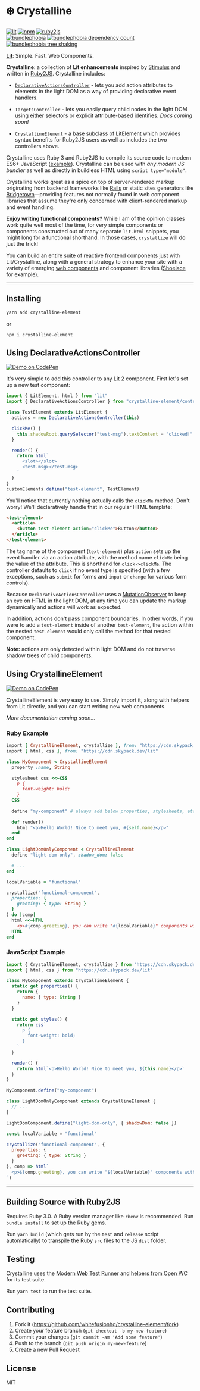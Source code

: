 # ❄️ Crystalline

[![lit][lit]][lit-url]
[![npm][npm]][npm-url]
[![ruby2js][ruby2js]][ruby2js-url]
<br/>
[![bundlephobia][bundlephobia]][bundlephobia-url]
[![bundlephobia dependency count][bundlephobia-deps]][bundlephobia-url]
[![bundlephobia tree shaking][bundlephobia-shake]][bundlephobia-url]


**[Lit][lit-url]**: Simple. Fast. Web Components.

**Crystalline**: a collection of **Lit enhancements** inspired by [Stimulus](https://stimulusjs.org) and written in [Ruby2JS][ruby2js-url]. Crystalline includes:

* [`DeclarativeActionsController`](https://github.com/whitefusionhq/crystalline-element#using-declarativeactionscontroller) - lets you add action attributes to elements in the light DOM as a way of providing declarative event handlers.

* `TargetsController` - lets you easily query child nodes in the light DOM using either selectors or explicit attribute-based identifies. _Docs coming soon!_

* [`CrystallineElement`](https://github.com/whitefusionhq/crystalline-element#using-crystallineelement) - a base subclass of LitElement which provides syntax benefits for Ruby2JS users as well as includes the two controllers above.

Crystalline uses Ruby 3 and Ruby2JS to compile its source code to modern ES6+ JavaScript ([example](https://unpkg.com/crystalline-element?module)). Crystalline can be used with _any modern JS bundler_ as well as directly in buildless HTML using `script type="module"`.

Crystalline works great as a spice on top of server-rendered markup originating from backend frameworks like [Rails](https://rubyonrails.org) or static sites generators like [Bridgetown](https://www.bridgetownrb.com)—providing features not normally found in web component libraries that assume they're only concerned with client-rendered markup and event handling.

**Enjoy writing functional components?** While I am of the opinion classes work quite well most of the time, for very simple components or components constructed out of many separate `lit-html` snippets, you might long for a functional shorthand. In those cases, `crystallize` will do just the trick!

You can build an entire suite of reactive frontend components just with Lit/Crystalline, along with a general strategy to enhance your site with a variety of emerging [web components](https://github.com/topics/web-components) and component libraries ([Shoelace](https://shoelace.style) for example).

----

## Installing

```sh
yarn add crystalline-element
```

or

```
npm i crystalline-element
```

## Using DeclarativeActionsController

[![Demo on CodePen](https://img.shields.io/badge/Demo%20Site-blue?style=for-the-badge&logo=codepen)](https://codepen.io/jaredcwhite/pen/ExWydPp)

It's very simple to add this controller to any Lit 2 component. First let's set up a new test component:

```js
import { LitElement, html } from "lit"
import { DeclarativeActionsController } from "crystalline-element/controllers"

class TestElement extends LitElement {
  actions = new DeclarativeActionsController(this)

  clickMe() {
    this.shadowRoot.querySelector("test-msg").textContent = "clicked!"
  }

  render() {
    return html`
      <slot></slot>
      <test-msg></test-msg>
    `
  }
}
customElements.define("test-element", TestElement)
```

You'll notice that currently nothing actually calls the `clickMe` method. Don't worry! We'll declaratively handle that in our regular HTML template:

```html
<test-element>
  <article>
    <button test-element-action="clickMe">Button</button>
  </article>
</test-element>
```

The tag name of the component (`text-element`) plus `action` sets up the event handler via an action attribute, with the method name `clickMe` being the value of the attribute. This is shorthand for `click->clickMe`. The controller defaults to `click` if no event type is specified (with a few exceptions, such as `submit` for forms and `input`  or `change` for various form controls).

Because `DeclarativeActionsController` uses a [MutationObserver](https://developer.mozilla.org/en-US/docs/Web/API/MutationObserver) to keep an eye on HTML in the light DOM, at any time you can update the markup dynamically and actions will work as expected.

In addition, actions don't pass component boundaries. In other words, if you were to add a `test-element` inside of another `test-element`, the action within the nested `test-element` would only call the method for that nested component.

**Note:** actions are only detected within light DOM and do not traverse shadow trees of child components.

## Using CrystallineElement

[![Demo on CodePen](https://img.shields.io/badge/Demo%20Site-blue?style=for-the-badge&logo=codepen)](https://codepen.io/jaredcwhite/pen/yLJWRrq)

CrystallineElement is very easy to use. Simply import it, along with helpers from Lit directly, and you can start writing new web components.

_More documentation coming soon…_

### Ruby Example

```ruby
import [ CrystallineElement, crystallize ], from: "https://cdn.skypack.dev/crystalline-element"
import [ html, css ], from: "https://cdn.skypack.dev/lit"

class MyComponent < CrystallineElement
  property :name, String

  stylesheet css <<~CSS
    p {
      font-weight: bold;
    }
  CSS
 
  define "my-component" # always add below properties, stylesheets, etc.

  def render()
    html "<p>Hello World! Nice to meet you, #{self.name}</p>"
  end
end

class LightDomOnlyComponent < CrystallineElement
  define "light-dom-only", shadow_dom: false

  # ...
end

localVariable = "functional"

crystallize("functional-component", 
  properties: {
    greeting: { type: String }
  }
) do |comp|
  html <<~HTML
    <p>#{comp.greeting}, you can write "#{localVariable}" components with a handy shorthand!</p>
  HTML
end
```

### JavaScript Example

```js
import { CrystallineElement, crystallize } from "https://cdn.skypack.dev/crystalline-element"
import { html, css } from "https://cdn.skypack.dev/lit"

class MyComponent extends CrystallineElement {
  static get properties() {
    return {
      name: { type: String }
    }
  }

  static get styles() {
    return css`
      p {
        font-weight: bold;
      }
    `
  }

  render() {
    return html`<p>Hello World! Nice to meet you, ${this.name}</p>`
  }
}

MyComponent.define("my-component")

class LightDomOnlyComponent extends CrystallineElement {
  // ...
}

LightDomComponent.define("light-dom-only", { shadowDom: false })

const localVariable = "functional"

crystallize("functional-component", {
  properties: {
    greeting: { type: String }
  }
}, comp => html`
  <p>${comp.greeting}, you can write "${localVariable}" components with a handy shorthand!</p>
`)
```

----

## Building Source with Ruby2JS

Requires Ruby 3.0. A Ruby version manager like `rbenv` is recommended. Run `bundle install` to set up the Ruby gems.

Run `yarn build` (which gets run by the `test` and `release` script automatically) to transpile the Ruby `src` files to the JS `dist` folder.

## Testing

Crystalline uses the [Modern Web Test Runner](https://modern-web.dev/guides/test-runner/getting-started/) and [helpers from Open WC](https://open-wc.org/docs/testing/testing-package/) for its test suite.

Run `yarn test` to run the test suite.

## Contributing

1. Fork it (https://github.com/whitefusionhq/crystalline-element/fork)
2. Create your feature branch (`git checkout -b my-new-feature`)
3. Commit your changes (`git commit -am 'Add some feature'`)
4. Push to the branch (`git push origin my-new-feature`)
5. Create a new Pull Request

## License

MIT

[lit]: https://img.shields.io/badge/-Lit-324FFF?style=for-the-badge&logo=lit&logoColor=white"
[lit-url]: https://lit.dev
[npm]: https://img.shields.io/npm/v/crystalline-element.svg?style=for-the-badge
[npm-url]: https://npmjs.com/package/crystalline-element
[ruby2js]: https://img.shields.io/badge/Ruby2JS-darkred?style=for-the-badge&logo=ruby
[ruby2js-url]: https://www.ruby2js.com
[bundlephobia]: https://badgen.net/bundlephobia/minzip/crystalline-element
[bundlephobia-deps]: https://badgen.net/bundlephobia/dependency-count/crystalline-element
[bundlephobia-shake]: https://badgen.net/bundlephobia/tree-shaking/crystalline-element
[bundlephobia-url]: https://bundlephobia.com/result?p=crystalline-element
